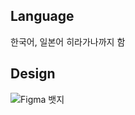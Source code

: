 ## Language
한국어, 일본어 히라가나까지 함

## Design
![Figma 뱃지](https://img.shields.io/badge/Figma-7/10-F24E1E?logo=Figma&logoColor=white)
